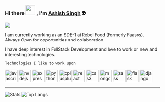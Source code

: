 ### Hi there <img src="https://media.giphy.com/media/mA28dHGEU8Us36wEYJ/giphy.gif" height="32"/> , I'm [Ashish Singh](https://www.linkedin.com/in/ashishl47/) :alien: 
![](https://komarev.com/ghpvc/?username=Logan-47&color=green)

<p align="center">
<p>
I am currently working as an SDE-1 at Rebel Food (Formerly Faasos).
Always Open for opportunities and collaboration.

I have deep interest in FullStack Development and love to work on new and interesting technologies.
</p>

``` Technologies I like to work upon ```

  <p align="left">
  <img src="https://github.com/devicons/devicon/blob/master/icons/javascript/javascript-original.svg" alt="javascript" width="40" height="40"/>
  <img src="https://github.com/devicons/devicon/blob/master/icons/nodejs/nodejs-original-wordmark.svg" alt="nodejs" width="40" height="40"/> 
  <img src="https://github.com/devicons/devicon/blob/master/icons/express/express-original-wordmark.svg" alt="express" width="40" height="40"/> 
  <img src="https://github.com/devicons/devicon/blob/master/icons/python/python-original.svg" alt="python" width="40" height="40"/> 
  <img src="https://github.com/devicons/devicon/blob/master/icons/cplusplus/cplusplus-original.svg" alt="cplusplus" width="40" height="40"/>
  <img src="https://github.com/devicons/devicon/blob/master/icons/react/react-original-wordmark.svg" alt="react" width="40" height="40"/>  
  <img src="https://github.com/devicons/devicon/blob/master/icons/css3/css3-original-wordmark.svg" alt="css3" width="40" height="40"/>  
  <img src="https://github.com/devicons/devicon/blob/master/icons/mongodb/mongodb-original-wordmark.svg" alt="mongodb" width="40" height="40"/>  
  <img src="https://github.com/devicons/devicon/blob/master/icons/sass/sass-original.svg" alt="sass" width="40" height="40"/>  
  <img src="https://www.vectorlogo.zone/logos/pocoo_flask/pocoo_flask-icon.svg" alt="flask" width="40" height="40"/>  
  <img src="https://img.icons8.com/color/48/000000/django.png" alt="django" width="40" height="40"/>
  </p>

</p>

<hr>
 <p align="center">
  
  ![Stats](https://github-readme-stats.vercel.app/api?username=Logan-47&w_icons=true&hide_border=true&theme=radical&count_private=true)
  ![Top Langs](https://github-readme-stats.vercel.app/api/top-langs/?username=Logan-47&theme=radical&layout=compact&count_private=true)

</p>
